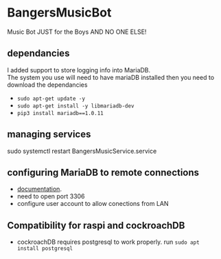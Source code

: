 # BangersMusicBot
Music Bot JUST for the Boys AND NO ONE ELSE!


## dependancies
I added support to store logging info into MariaDB.  
The system you use will need to have mariaDB installed then you need to download the dependancies
* `sudo apt-get update -y`
* `sudo apt-get install -y libmariadb-dev`
* `pip3 install mariadb==1.0.11`


## managing services
sudo systemctl restart BangersMusicService.service

## configuring MariaDB to remote connections
* [documentation](https://mariadb.com/kb/en/configuring-mariadb-for-remote-client-access/).
* need to open port 3306
* configure user account to allow conections from LAN

## Compatibility for raspi and cockroachDB
* cockroachDB requires postgresql to work properly. run `sudo apt install postgresql`

